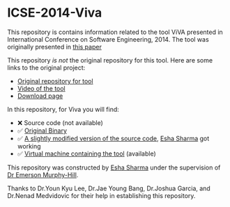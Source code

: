 # ICSE-2014-Viva

This repository is contains information related to the tool ViVA presented in International Conference on Software Engineering, 2014. The tool was originally presented in [this paper](http://ronia.net/papers/icse2014_lee.pdf)

This repository *is not* the original repository for this tool. Here are some links to the original project:

* [Original repository for tool](https://github.com/younkyul/ViVA)
* [Video of the tool](https://www.youtube.com/watch?v=jHVwuR5AYgA)
* [Download page](https://github.com/younkyul/ViVA)

In this repository, for Viva you will find:</br>
* :x: Source code (not available)</br>
* :white_check_mark: [Original Binary](https://github.com/younkyul/ViVA/blob/master/VIVA_2.5.jar)</br>
* :white_check_mark: [A slightly modified version of the source code](https://github.com/SoftwareEngineeringToolDemos/ICSE-2014-Viva/tree/master/Binary), [Esha Sharma](https://github.com/eshasharma) got working </br>
* :white_check_mark: [Virtual machine containing the tool](https://drive.google.com/drive/folders/0B3GbPov8x279UFNIOFJGN1hlUEk) (available)

This repository was constructed by [Esha Sharma](https://github.com/eshasharma) under the supervision of [Dr Emerson Murphy-Hill](https://github.com/CaptainEmerson).

 Thanks to Dr.Youn Kyu Lee, Dr.Jae Young Bang, Dr.Joshua Garcia, and Dr.Nenad Medvidovic for their help in establishing this repository.
